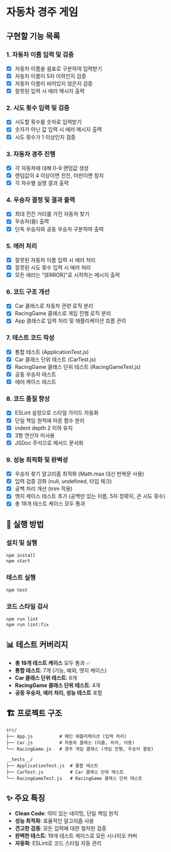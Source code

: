 # 자동차 경주 게임

## 구현할 기능 목록

### 1. 자동차 이름 입력 및 검증

- [x] 자동차 이름을 쉼표로 구분하여 입력받기
- [x] 자동차 이름이 5자 이하인지 검증
- [x] 자동차 이름이 비어있지 않은지 검증
- [x] 잘못된 입력 시 에러 메시지 출력

### 2. 시도 횟수 입력 및 검증

- [x] 시도할 횟수를 숫자로 입력받기
- [x] 숫자가 아닌 값 입력 시 에러 메시지 출력
- [x] 시도 횟수가 1 이상인지 검증

### 3. 자동차 경주 진행

- [x] 각 자동차에 대해 0-9 랜덤값 생성
- [x] 랜덤값이 4 이상이면 전진, 미만이면 정지
- [x] 각 차수별 실행 결과 출력

### 4. 우승자 결정 및 결과 출력

- [x] 최대 전진 거리를 가진 자동차 찾기
- [x] 우승자(들) 출력
- [x] 단독 우승자와 공동 우승자 구분하여 출력

### 5. 에러 처리

- [x] 잘못된 자동차 이름 입력 시 에러 처리
- [x] 잘못된 시도 횟수 입력 시 에러 처리
- [x] 모든 에러는 "[ERROR]"로 시작하는 메시지 출력

### 6. 코드 구조 개선

- [x] Car 클래스로 자동차 관련 로직 분리
- [x] RacingGame 클래스로 게임 진행 로직 분리
- [x] App 클래스로 입력 처리 및 애플리케이션 흐름 관리

### 7. 테스트 코드 작성

- [x] 통합 테스트 (ApplicationTest.js)
- [x] Car 클래스 단위 테스트 (CarTest.js)
- [x] RacingGame 클래스 단위 테스트 (RacingGameTest.js)
- [x] 공동 우승자 테스트
- [x] 에러 케이스 테스트

### 8. 코드 품질 향상

- [x] ESLint 설정으로 스타일 가이드 자동화
- [x] 단일 책임 원칙에 따른 함수 분리
- [x] indent depth 2 이하 유지
- [x] 3항 연산자 미사용
- [x] JSDoc 주석으로 메서드 문서화

### 9. 성능 최적화 및 완벽성

- [x] 우승자 찾기 알고리즘 최적화 (Math.max 대신 반복문 사용)
- [x] 입력 검증 강화 (null, undefined, 타입 체크)
- [x] 공백 처리 개선 (trim 적용)
- [x] 엣지 케이스 테스트 추가 (공백만 있는 이름, 5자 정확히, 큰 시도 횟수)
- [x] 총 19개 테스트 케이스 모두 통과

## 🚀 실행 방법

### 설치 및 실행

```bash
npm install
npm start
```

### 테스트 실행

```bash
npm test
```

### 코드 스타일 검사

```bash
npm run lint
npm run lint:fix
```

## 📊 테스트 커버리지

- **총 19개 테스트 케이스** 모두 통과 ✅
- **통합 테스트**: 7개 (기능, 예외, 엣지 케이스)
- **Car 클래스 단위 테스트**: 6개
- **RacingGame 클래스 단위 테스트**: 4개
- **공동 우승자, 에러 처리, 성능 테스트** 포함

## 🏗️ 프로젝트 구조

```
src/
├── App.js          # 메인 애플리케이션 (입력 처리)
├── Car.js          # 자동차 클래스 (이름, 위치, 이동)
└── RacingGame.js   # 경주 게임 클래스 (게임 진행, 우승자 결정)

__tests__/
├── ApplicationTest.js  # 통합 테스트
├── CarTest.js          # Car 클래스 단위 테스트
└── RacingGameTest.js   # RacingGame 클래스 단위 테스트
```

## ✨ 주요 특징

- **Clean Code**: 의미 있는 네이밍, 단일 책임 원칙
- **성능 최적화**: 효율적인 알고리즘 사용
- **견고한 검증**: 모든 입력에 대한 철저한 검증
- **완벽한 테스트**: 19개 테스트 케이스로 모든 시나리오 커버
- **자동화**: ESLint로 코드 스타일 자동 관리
